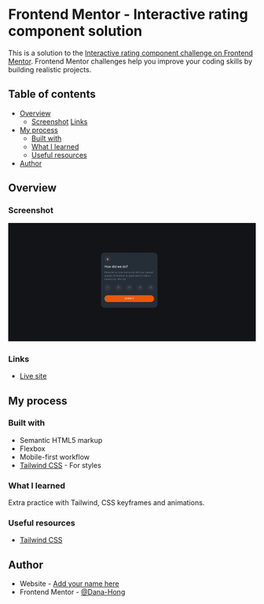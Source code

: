 # Frontend Mentor - Interactive rating component solution

This is a solution to the [Interactive rating component challenge on Frontend Mentor](https://www.frontendmentor.io/challenges/interactive-rating-component-koxpeBUmI). Frontend Mentor challenges help you improve your coding skills by building realistic projects.

## Table of contents

-   [Overview](#overview)
    -   [Screenshot](#screenshot)
        [Links](#links)
-   [My process](#my-process)
    -   [Built with](#built-with)
    -   [What I learned](#what-i-learned)
    -   [Useful resources](#useful-resources)
-   [Author](#author)

## Overview

### Screenshot

![Final Solution](./images/final-01.JPG)

### Links

-   [Live site](https://frontend-interactiveratingcomponent.netlify.app/)

## My process

### Built with

-   Semantic HTML5 markup
-   Flexbox
-   Mobile-first workflow
-   [Tailwind CSS](https://tailwindcss.com/) - For styles

### What I learned

Extra practice with Tailwind, CSS keyframes and animations.

### Useful resources

-   [Tailwind CSS](https://tailwindcss.com/)

## Author

-   Website - [Add your name here](https://www.danahong.com)
-   Frontend Mentor - [@Dana-Hong](https://www.frontendmentor.io/profile/Dana-Hong)

